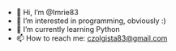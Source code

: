 - 👋 Hi, I’m @Imrie83
- 👀 I’m interested in programming, obviously :)
- 🌱 I’m currently learning Python
- 📫 How to reach me: czolgista83@gmail.com

<!---
Imrie83/Imrie83 is a ✨ special ✨ repository because its `README.md` (this file) appears on your GitHub profile.
You can click the Preview link to take a look at your changes.
--->
